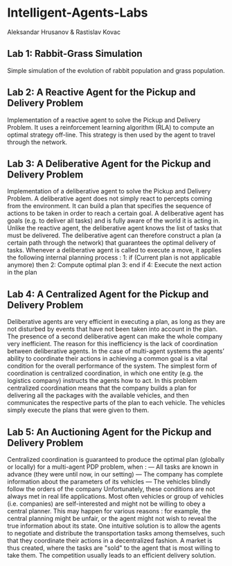 # Intelligent-Agents-Labs
Aleksandar Hrusanov & Rastislav Kovac

## Lab 1: Rabbit-Grass Simulation
Simple simulation of the evolution of rabbit population and grass population.

## Lab 2: A Reactive Agent for the Pickup and Delivery Problem
Implementation of a reactive agent to solve the Pickup and Delivery Problem. It uses a reinforcement learning algorithm (RLA) to compute an optimal strategy off-line. This strategy is then used by the agent to travel through the network.

## Lab 3: A Deliberative Agent for the Pickup and Delivery Problem
Implementation of a deliberative agent to solve the Pickup and Delivery Problem. A deliberative agent does not simply react to percepts coming from the environment. It can build a plan that specifies the sequence of actions to be taken in
order to reach a certain goal. A deliberative agent has goals (e.g. to deliver all tasks) and
is fully aware of the world it is acting in.
Unlike the reactive agent, the deliberative agent knows the list of tasks that must be delivered. The deliberative agent can therefore construct a plan (a certain path through the network) that guarantees the optimal delivery of tasks.
Whenever a deliberative agent is called to execute a move, it applies the following internal
planning process :
1: if (Current plan is not applicable anymore) then
2: Compute optimal plan
3: end if
4: Execute the next action in the plan

## Lab 4: A Centralized Agent for the Pickup and Delivery Problem
Deliberative agents are very efficient in executing a plan, as long as they are not
disturbed by events that have not been taken into account in the plan. The presence of a second deliberative agent can make the whole
company very inefficient. The reason for this inefficiency is the lack of coordination
between deliberative agents. In the case of multi-agent systems the agents’ ability to
coordinate their actions in achieving a common goal is a vital condition for the overall
performance of the system.
The simplest form of coordination is centralized coordination, in which one entity (e.g.
the logistics company) instructs the agents how to act. In this problem centralized
coordination means that the company builds a plan for delivering all the packages
with the available vehicles, and then communicates the respective parts of the plan to
each vehicle. The vehicles simply execute the plans that were given to them.

## Lab 5: An Auctioning Agent for the Pickup and Delivery Problem
Centralized coordination is guaranteed to produce the optimal plan (globally or locally)
for a multi-agent PDP problem, when :
— All tasks are known in advance (they were until now, in our setting)
— The company has complete information about the parameters of its vehicles
— The vehicles blindly follow the orders of the company
Unfortunately, these conditions are not always met in real life applications. Most often
vehicles or group of vehicles (i.e. companies) are self-interested and might not be willing
to obey a central planner. This may happen for various reasons : for example, the central
planning might be unfair, or the agent might not wish to reveal the true information
about its state.
One intuitive solution is to allow the agents to negotiate and distribute the transportation
tasks among themselves, such that they coordinate their actions in a decentralized
fashion. A market is thus created, where the tasks are "sold" to the agent that is most
willing to take them. The competition usually leads to an efficient delivery solution.
